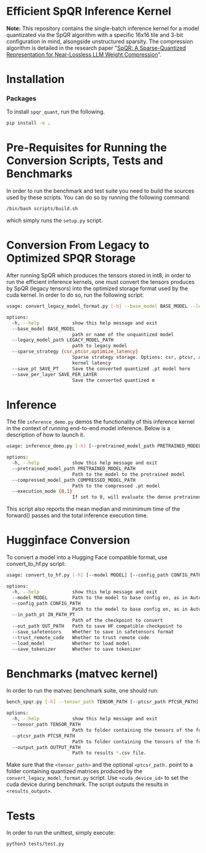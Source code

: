 # Efficient SpQR Inference Kernel 


**Note:** This repository contains the single-batch inference kernel for a model quantizated via the SpQR algorithm
with a specific 16x16 tile and 3-bit configuration in mind, alsongside unstructured sparsity.
The compression algorithm is detailed in the research paper "[SpQR: A Sparse-Quantized Representation for Near-Lossless LLM Weight Compression](https://arxiv.org/abs/2306.03078)".


# Installation

### Packages

To install `spqr_quant`, run the following.
```bash
pip install -e .
```

# Pre-Requisites for Running the Conversion Scripts, Tests and Benchmarks

In order to run the benchmark and test suite you need to build the sources used by these scripts.
You can do so by running the following command:

```bash
/bin/bash scripts/build.sh 
```

which simply runs the `setup.py` script.

# Conversion From Legacy to Optimized SPQR Storage

After running SpQR which produces the tensors stored in int8, in order to run the efficient inference kernels, 
one must convert the tensors produces by SpQR (legacy tensors) into the optimized storage format used by 
the cuda kernel. In order to do so, run the following script:

```bash
usage: convert_legacy_model_format.py [-h] --base_model BASE_MODEL --legacy_model_path LEGACY_MODEL_PATH [--sparse_strategy {csr,ptcsr,optimize_latency}] [--save_pt SAVE_PT] [--save_per_layer SAVE_PER_LAYER]

options:
  -h, --help            show this help message and exit
  --base_model BASE_MODEL
                        path or name of the unquantized model
  --legacy_model_path LEGACY_MODEL_PATH
                        path to legacy model
  --sparse_strategy {csr,ptcsr,optimize_latency}
                        Sparse strategy storage. Options: csr, ptcsr, auto. CSR - Compressed Sparse Rows PTCSR - Alternative storage format optimize_latency - Use the current GPU to determine the optimal storage format to reduce
                        kernel latency
  --save_pt SAVE_PT     Save the converted quantized .pt model here
  --save_per_layer SAVE_PER_LAYER
                        Save the converted quantized m
```


# Inference

The file `inference_demo.py`  demos the functionality of this inference kernel in the context of
running end-to-end model inference. Below is a description of how to launch it.

```bash
usage: inference_demo.py [-h] [--pretrained_model_path PRETRAINED_MODEL_PATH] [--compressed_model_path COMPRESSED_MODEL_PATH] --execution_mode {0,1}

options:
  -h, --help            show this help message and exit
  --pretrained_model_path PRETRAINED_MODEL_PATH
                        Path to the model to the pretrained model
  --compressed_model_path COMPRESSED_MODEL_PATH
                        Path to the compressed .pt model
  --execution_mode {0,1}
                        If set to 0, will evaluate the dense pretrained model. If set to 1, will evaluate the spqr-quantized model
```

This script also reports the mean median and minimimum time of the forward() passes and the total inference execution time.


# Hugginface Conversion

To convert a model into a Hugging Face compatible format, use convert_to_hf.py script:

```bash
usage: convert_to_hf.py [-h] [--model MODEL] [--config_path CONFIG_PATH] [--in_path_pt IN_PATH_PT] [--out_path OUT_PATH] [--save_safetensors] [--trust_remote_code] [--load_model] [--save_tokenizer]

options:
  -h, --help            show this help message and exit
  --model MODEL         Path to the model to base config on, as in AutoConfig.from_pretrained()
  --config_path CONFIG_PATH
                        Path to the model to base config on, as in AutoConfig.from_pretrained()
  --in_path_pt IN_PATH_PT
                        Path of the checkpoint to convert
  --out_path OUT_PATH   Path to save HF compatible checkpoint to
  --save_safetensors    Whether to save in safetensors format
  --trust_remote_code   Whether to trust remote code
  --load_model          Whether to load model
  --save_tokenizer      Whether to save tokenizer
```

# Benchmarks (matvec kernel)

In order to run the matvec benchmark suite, one should run:

```bash 
bench_spqr.py [-h] --tensor_path TENSOR_PATH [--ptcsr_path PTCSR_PATH] [--output_path OUTPUT_PATH]

options:
  -h, --help            show this help message and exit
  --tensor_path TENSOR_PATH
                        Path to folder containing the tensors of the formmodel_path/ 0/ tensor0 tensor1
  --ptcsr_path PTCSR_PATH
                        Path to folder containing the tensors of the formmodel_path/ 0/ tensor0 tensor1
  --output_path OUTPUT_PATH
                        Path to results *.csv file.

```

Make sure that the `<tensor_path>` and the optional `<ptcsr_path.` point to a folder containing quantized matrices produced by the `convert_legacy_model_format.py` script.
Use `<cuda_device_id>` to set the cuda device during benchmark. The script outputs the results in `<results_output>`.

# Tests

In order to run the unittest, simply execute:

```bash
python3 tests/test.py
```

